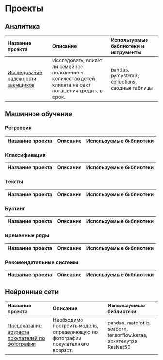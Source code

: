 # Проекты

## Аналитика

|Название проекта|Описание|Используемые библиотеки и иструменты|
|:---------------|:-------|:---------------------|
|[Исследование надежности заемщиков](https://github.com/Naykht/DataScienceProjects/tree/master/research_reliability_of_borrowers)|Исследовать, влияет ли семейное положение и количество детей клиента на факт погашения кредита в срок.|pandas, pymystem3, collections, сводные таблицы|

## Машинное обучение
### Регрессия

|Название проекта|Описание|Используемые библиотеки|
|:---------------|:-------|:---------------------|

### Классификация

|Название проекта|Описание|Используемые библиотеки|
|:---------------|:-------|:---------------------|

### Тексты

|Название проекта|Описание|Используемые библиотеки|
|:---------------|:-------|:---------------------|

### Бустинг

|Название проекта|Описание|Используемые библиотеки|
|:---------------|:-------|:---------------------|

### Временные ряды

|Название проекта|Описание|Используемые библиотеки|
|:---------------|:-------|:---------------------|

### Рекомендательные системы

|Название проекта|Описание|Используемые библиотеки|
|:---------------|:-------|:---------------------|

## Нейронные сети

|Название проекта|Описание|Используемые библиотеки|
|:---------------|:-------|:---------------------|
|[Предсказание возраста покупателей по фотографии](https://github.com/Naykht/DataScienceProjects/tree/master/predict_age_by_photo)|Необходимо построить модель, определяющую по фотографии покупателя его возраст.|pandas, matplotlib, seaborn, tensorflow.keras, архитекутра ResNet50|
